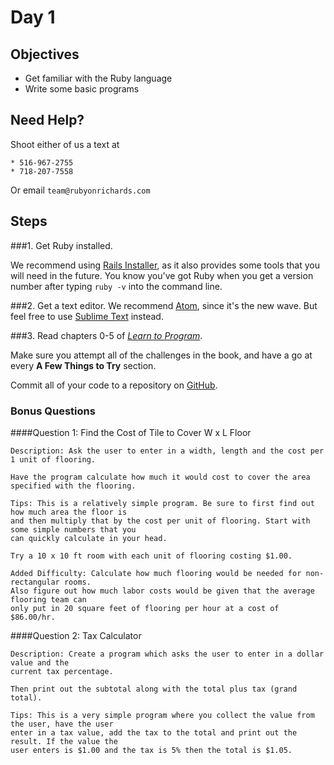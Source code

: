 # Day 1



## Objectives
* Get familiar with the Ruby language
* Write some basic programs

## Need Help?

Shoot either of us a text at

	* 516-967-2755
	* 718-207-7558

Or email `team@rubyonrichards.com`

## Steps
###1. Get Ruby installed. 

We recommend using [Rails Installer](http://www.railsinstaller.org), as it also provides some tools that you will need in the future. You know you've got Ruby when you get a version number after typing `ruby -v` into the command line.


###2. Get a text editor. 
We recommend [Atom](http://www.atom.io), since it's the new wave. But feel free to use [Sublime Text](http://www.sublimetext.com) instead.


###3. Read chapters 0-5 of [*Learn to Program*](https://pine.fm/LearnToProgram/chap_00.html).

Make sure you attempt all of the challenges in the book, and have a go at every **A Few Things to Try** section.

Commit all of your code to a repository on [GitHub](http://www.github.com).

### Bonus Questions

####Question 1: Find the Cost of Tile to Cover W x L Floor
```
Description: Ask the user to enter in a width, length and the cost per 1 unit of flooring. 

Have the program calculate how much it would cost to cover the area specified with the flooring.

Tips: This is a relatively simple program. Be sure to first find out how much area the floor is 
and then multiply that by the cost per unit of flooring. Start with some simple numbers that you 
can quickly calculate in your head. 

Try a 10 x 10 ft room with each unit of flooring costing $1.00.

Added Difficulty: Calculate how much flooring would be needed for non-rectangular rooms. 
Also figure out how much labor costs would be given that the average flooring team can 
only put in 20 square feet of flooring per hour at a cost of $86.00/hr.

```

####Question 2: Tax Calculator

```
Description: Create a program which asks the user to enter in a dollar value and the 
current tax percentage. 

Then print out the subtotal along with the total plus tax (grand total).

Tips: This is a very simple program where you collect the value from the user, have the user
enter in a tax value, add the tax to the total and print out the result. If the value the 
user enters is $1.00 and the tax is 5% then the total is $1.05.

```

